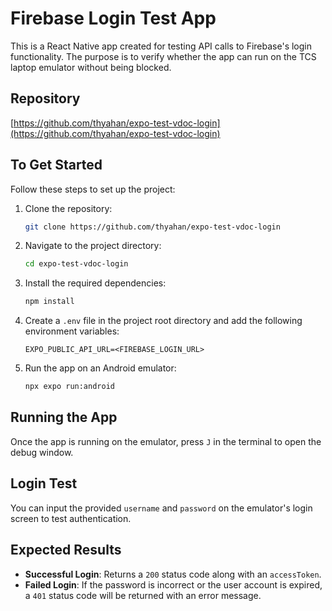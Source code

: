 # Firebase Login Test App

This is a React Native app created for testing API calls to Firebase's login functionality. The purpose is to verify whether the app can run on the TCS laptop emulator without being blocked.

## Repository

[https://github.com/thyahan/expo-test-vdoc-login](https://github.com/thyahan/expo-test-vdoc-login)

## To Get Started

Follow these steps to set up the project:

1. Clone the repository:

   ```bash
   git clone https://github.com/thyahan/expo-test-vdoc-login
   ```

2. Navigate to the project directory:

   ```bash
   cd expo-test-vdoc-login
   ```

3. Install the required dependencies:

   ```bash
   npm install
   ```

4. Create a `.env` file in the project root directory and add the following environment variables:

   ```text
   EXPO_PUBLIC_API_URL=<FIREBASE_LOGIN_URL>
   ```

5. Run the app on an Android emulator:
   ```bash
   npx expo run:android
   ```

## Running the App

Once the app is running on the emulator, press `J` in the terminal to open the debug window.

## Login Test

You can input the provided `username` and `password` on the emulator's login screen to test authentication.

## Expected Results

- **Successful Login**: Returns a `200` status code along with an `accessToken`.
- **Failed Login**: If the password is incorrect or the user account is expired, a `401` status code will be returned with an error message.
